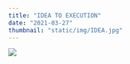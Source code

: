 ```yaml
---
title: "IDEA TO EXECUTION"
date: "2021-03-27"
thumbnail: "static/img/IDEA.jpg"
---
```


![](images/IDEA-300x300.jpg)
